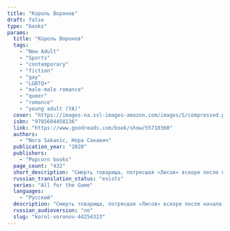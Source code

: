 ```yaml
---
title: "Король Воронов"
draft: false
type: "books"
params:
  title: "Король Воронов"
  tags:
    - "New Adult"
    - "Sports"
    - "contemporary"
    - "fiction"
    - "gay"
    - "LGBTQ+"
    - "male-male romance"
    - "queer"
    - "romance"
    - "young adult (YA)"
  cover: "https://images-na.ssl-images-amazon.com/images/S/compressed.photo.goodreads.com/books/1603031459i/55710360.jpg"
  isbn: "9785604458136"
  link: "https://www.goodreads.com/book/show/55710360"
  authors:
    - "Nora Sakavic, Нора Сакавич"
  publication_year: "2020"
  publishers:
    - "Popcorn books"
  page_count: "432"
  short_description: "Смерть товарища, потрясшая «Лисов» вскоре после начала игрового сезона, помогает команде наконец сплотиться. Проблема лишь в том, что Эндрю по-прежнему ни во что не ставит старшекурсников, а без..."
  russian_translation_status: "exists"
  series: "All for the Game"
  languages:
    - "Русский"
  description: "Смерть товарища, потрясшая «Лисов» вскоре после начала игрового сезона, помогает команде наконец сплотиться. Проблема лишь в том, что Эндрю по-прежнему ни во что не ставит старшекурсников, а без этого победа над главным соперником «Лисов» — «Воронами» — невозможна. Единственным, кто может достучаться до Эндрю, становится Нил, только вот Эндрю никогда не делает ничего бесплатно, а Нил не доверяет никому, кроме себя. Едва контакт между ними налаживается, как на горизонте вновь появляется Рико, намеренный уничтожить новую жизнь Нила, а заодно и всю его команду."
  russian_audioversion: "no"
  slug: "korol-voronov-4d254323"
---
```

